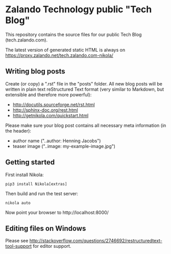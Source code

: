 Zalando Technology public "Tech Blog"
=====================================

This repository contains the source files for our public Tech Blog (tech.zalando.com).

The latest version of generated static HTML is always on https://proxy.zalando.net/tech.zalando.com-nikola/

Writing blog posts
------------------

Create (or copy) a ".rst" file in the "posts" folder.
All new blog posts will be written in plain text reStructured Text format (very similar to Markdown, but extensible and therefore more powerful):

* http://docutils.sourceforge.net/rst.html
* http://sphinx-doc.org/rest.html
* http://getnikola.com/quickstart.html

Please make sure your blog post contains all necessary meta information (in the header):

* author name ("..author: Henning Jacobs")
* teaser image ("..image: my-example-image.jpg")


Getting started
---------------

First install Nikola:

    pip3 install Nikola[extras]

Then build and run the test server:

    nikola auto

Now point your browser to http://localhost:8000/

Editing files on Windows
------------------------

Please see http://stackoverflow.com/questions/2746692/restructuredtext-tool-support for editor support.
